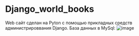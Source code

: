 # Django_world_books
Web сайт сделан на Pyton с помощью прикладных средств администрироввания Django.
База данных  в MySql:
![image](https://user-images.githubusercontent.com/95234863/191929614-513dec4f-28b3-4085-a75e-81991ca7533a.png)

    
  
  
  
  
